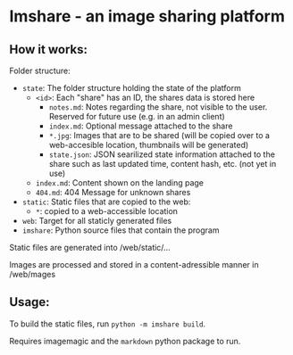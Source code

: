 # Imshare - an image sharing platform

## How it works:

Folder structure:

 - `state`: The folder structure holding the state of the platform
   - `<id>`: Each "share" has an ID, the shares data is stored here
     - `notes.md`: Notes regarding the share, not visible to the user. Reserved for future use (e.g. in an admin client)
     - `index.md`: Optional message attached to the share
     - `*.jpg`: Images that are to be shared (will be copied over to a web-accesible location, thumbnails will be generated)
     - `state.json`: JSON searilized state information attached to the share such as last updated time, content hash, etc. (not yet in use)
   - `index.md`: Content shown on the landing page
   - `404.md`: 404 Message for unknown shares
 - `static`: Static files that are copied to the web:
    - `*`: copied to a web-accessible location
 - `web`: Target for all staticly generated files
 - `imshare`: Python source files that contain the program

Static files are generated into /web/static/...

Images are processed and stored in a content-adressible manner in /web/mages

## Usage:

To build the static files, run `python -m imshare build`.

Requires imagemagic and the `markdown` python package to run.
